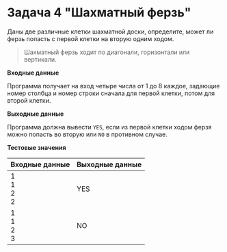 # Задача 4 "Шахматный ферзь"

Даны две различные клетки шахматной доски, определите, может ли ферзь попасть с первой клетки на вторую одним ходом.
> Шахматный ферзь ходит по диагонали, горизонтали или вертикали.

**Входные данные**

Программа получает на вход четыре числа от 1 до 8 каждое, 
задающие номер столбца и номер строки сначала для первой клетки, потом для второй клетки.

**Выходные данные**

Программа должна вывести `YES`, если из первой клетки ходом ферзя можно попасть во вторую или `NO` в противном случае.

**Тестовые значения**
<table class="docutils align-default">
    <thead>
        <tr class="row-odd">
            <th class="head">Входные данные</th>
            <th class="head">Выходные данные</th>
        </tr>
    </thead>
    <tbody>
        <tr class="row-even"><td>1<br>1<br>2<br>2</td><td>YES</td></tr>
        <tr class="row-even"><td>1<br>1<br>2<br>3</td><td>NO</td></tr>
    </tbody>
</table>